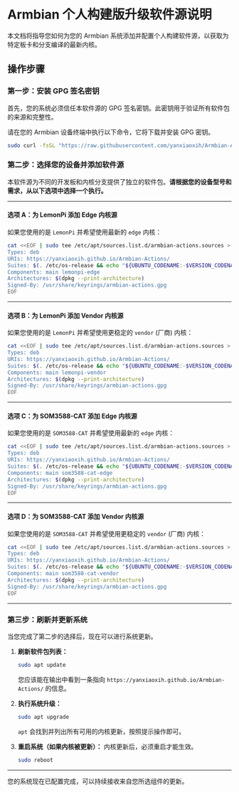 # Armbian 个人构建版升级软件源说明

本文档将指导您如何为您的 Armbian 系统添加并配置个人构建软件源，以获取为特定板卡和分支编译的最新内核。

## 操作步骤

### 第一步：安装 GPG 签名密钥

首先，您的系统必须信任本软件源的 GPG 签名密钥。此密钥用于验证所有软件包的来源和完整性。

请在您的 Armbian 设备终端中执行以下命令，它将下载并安装 GPG 密钥。

```bash
sudo curl -fsSL "https://raw.githubusercontent.com/yanxiaoxih/Armbian-Actions/main/Keyrings/armbian-actions.gpg" -o /usr/share/keyrings/armbian-actions.gpg
```

### 第二步：选择您的设备并添加软件源

本软件源为不同的开发板和内核分支提供了独立的软件包。**请根据您的设备型号和需求，从以下选项中选择一个执行。**

---

#### 选项 A：为 LemonPi 添加 Edge 内核源

如果您使用的是 `LemonPi` 并希望使用最新的 `edge` 内核：
```bash
cat <<EOF | sudo tee /etc/apt/sources.list.d/armbian-actions.sources > /dev/null
Types: deb
URIs: https://yanxiaoxih.github.io/Armbian-Actions/
Suites: $(. /etc/os-release && echo "${UBUNTU_CODENAME:-$VERSION_CODENAME}")
Components: main lemonpi-edge
Architectures: $(dpkg --print-architecture)
Signed-By: /usr/share/keyrings/armbian-actions.gpg
EOF
```

---

#### 选项 B：为 LemonPi 添加 Vendor 内核源

如果您使用的是 `LemonPi` 并希望使用更稳定的 `vendor` (厂商) 内核：
```bash
cat <<EOF | sudo tee /etc/apt/sources.list.d/armbian-actions.sources > /dev/null
Types: deb
URIs: https://yanxiaoxih.github.io/Armbian-Actions/
Suites: $(. /etc/os-release && echo "${UBUNTU_CODENAME:-$VERSION_CODENAME}")
Components: main lemonpi-vendor
Architectures: $(dpkg --print-architecture)
Signed-By: /usr/share/keyrings/armbian-actions.gpg
EOF
```

---

#### 选项 C：为 SOM3588-CAT 添加 Edge 内核源

如果您使用的是 `SOM3588-CAT` 并希望使用最新的 `edge` 内核：
```bash
cat <<EOF | sudo tee /etc/apt/sources.list.d/armbian-actions.sources > /dev/null
Types: deb
URIs: https://yanxiaoxih.github.io/Armbian-Actions/
Suites: $(. /etc/os-release && echo "${UBUNTU_CODENAME:-$VERSION_CODENAME}")
Components: main som3588-cat-edge
Architectures: $(dpkg --print-architecture)
Signed-By: /usr/share/keyrings/armbian-actions.gpg
EOF
```

---

#### 选项 D：为 SOM3588-CAT 添加 Vendor 内核源

如果您使用的是 `SOM3588-CAT` 并希望使用更稳定的 `vendor` (厂商) 内核：
```bash
cat <<EOF | sudo tee /etc/apt/sources.list.d/armbian-actions.sources > /dev/null
Types: deb
URIs: https://yanxiaoxih.github.io/Armbian-Actions/
Suites: $(. /etc/os-release && echo "${UBUNTU_CODENAME:-$VERSION_CODENAME}")
Components: main som3588-cat-vendor
Architectures: $(dpkg --print-architecture)
Signed-By: /usr/share/keyrings/armbian-actions.gpg
EOF
```

---

### 第三步：刷新并更新系统

当您完成了第二步的选择后，现在可以进行系统更新。

1.  **刷新软件包列表：**
    ```bash
    sudo apt update
    ```
    您应该能在输出中看到一条指向 `https://yanxiaoxih.github.io/Armbian-Actions/` 的信息。

2.  **执行系统升级：**
    ```bash
    sudo apt upgrade
    ```
    `apt` 会找到并列出所有可用的内核更新，按照提示操作即可。

3.  **重启系统（如果内核被更新）：**
    内核更新后，必须重启才能生效。
    ```bash
    sudo reboot
    ```

---
您的系统现在已配置完成，可以持续接收来自您所选组件的更新。
